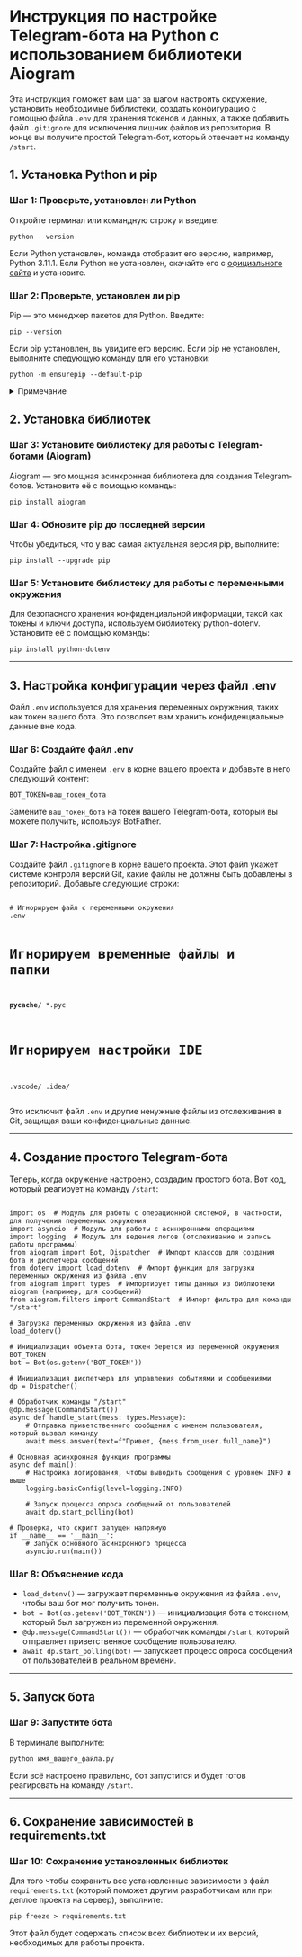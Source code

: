 <h1>Инструкция по настройке Telegram-бота на Python с использованием библиотеки Aiogram</h1>
<p>Эта инструкция поможет вам шаг за шагом настроить окружение, установить необходимые библиотеки, создать конфигурацию с помощью файла <code>.env</code> для хранения токенов и данных, а также добавить файл <code>.gitignore</code> для исключения лишних файлов из репозитория. В конце вы получите простой Telegram-бот, который отвечает на команду <code>/start</code>.</p>

<h2>1. Установка Python и pip</h2>

<h3>Шаг 1: Проверьте, установлен ли Python</h3>
<p>Откройте терминал или командную строку и введите:</p>
<pre><code>python --version</code></pre>
<p>Если Python установлен, команда отобразит его версию, например, Python 3.11.1. Если Python не установлен, скачайте его с <a href="https://www.python.org/downloads/">официального сайта</a> и установите.</p>

<h3>Шаг 2: Проверьте, установлен ли pip</h3>
<p>Pip — это менеджер пакетов для Python. Введите:</p>
<pre><code>pip --version</code></pre>
<p>Если pip установлен, вы увидите его версию. Если pip не установлен, выполните следующую команду для его установки:</p>
<pre><code>python -m ensurepip --default-pip</code></pre>

<details>
  <summary><italic>Примечание</italic></summary>
  <p>Иногда может возникнуть ситуация, когда pip установлен, но при попытке использовать его командная строка или терминал сообщает, что такой команды нет. Это происходит из-за того, что путь к папке с pip (обычно папка Scripts внутри директории установки Python) не добавлен в переменную окружения PATH.</p>

  <h4>Как исправить:</h4>
  <ol>
    <li>Найдите путь к папке Scripts, где установлен pip. Эта папка обычно находится по адресу:
      <pre><code>C:\Users\<Ваше_имя>\AppData\Local\Programs\Python\PythonXX\Scripts\</code></pre>
      Где PythonXX — версия Python, например, Python311 для Python 3.11.
    </li>
      <br>
    <li>Откройте командную строку или PowerShell с правами администратора.</li>
      <br>
    <li>Введите следующую команду для добавления папки Scripts в переменную среды PATH:
      <pre><code>setx path "%PATH%;<Путь к папке Scripts>;"</code></pre>
      Замените <code>&lt;Путь к папке Scripts&gt;</code> на полный путь к вашей папке Scripts. Например:
      <pre><code>setx path "%PATH%;C:\Users\<Ваше_имя>\AppData\Local\Programs\Python\Python311\Scripts\"</code></pre>
    </li>
        <br>
    <li>После этого команда обновит переменную PATH, и вы сможете проверить её содержимое с помощью команды:
      <pre><code>echo %PATH%</code></pre>
      Вы увидите, что путь к папке Scripts добавлен в конец переменной PATH.
    </li>
        <br>
    <li>Закройте и снова откройте командную строку, чтобы изменения вступили в силу. Теперь команда pip должна работать корректно. Вы можете проверить это, выполнив:
      <pre><code>pip --version</code></pre>
      Если всё настроено правильно, система отобразит установленную версию pip.
    </li>
  </ol>
</details>

<h2>2. Установка библиотек</h2>

<h3>Шаг 3: Установите библиотеку для работы с Telegram-ботами (Aiogram)</h3>
<p>Aiogram — это мощная асинхронная библиотека для создания Telegram-ботов. Установите её с помощью команды:</p>
<pre><code>pip install aiogram</code></pre>

<h3>Шаг 4: Обновите pip до последней версии</h3>
<p>Чтобы убедиться, что у вас самая актуальная версия pip, выполните:</p>
<pre><code>pip install --upgrade pip</code></pre>

<h3>Шаг 5: Установите библиотеку для работы с переменными окружения</h3>
<p>Для безопасного хранения конфиденциальной информации, такой как токены и ключи доступа, используем библиотеку python-dotenv. Установите её с помощью команды:</p>
<pre><code>pip install python-dotenv</code></pre>

<hr>

<h2>3. Настройка конфигурации через файл .env</h2>
<p>Файл <code>.env</code> используется для хранения переменных окружения, таких как токен вашего бота. Это позволяет вам хранить конфиденциальные данные вне кода.</p>

<h3>Шаг 6: Создайте файл .env</h3>
<p>Создайте файл с именем <code>.env</code> в корне вашего проекта и добавьте в него следующий контент:</p>
<pre><code>BOT_TOKEN=ваш_токен_бота</code></pre>
<p>Замените <code>ваш_токен_бота</code> на токен вашего Telegram-бота, который вы можете получить, используя BotFather.</p>

<h3>Шаг 7: Настройка .gitignore</h3>
<p>Создайте файл <code>.gitignore</code> в корне вашего проекта. Этот файл укажет системе контроля версий Git, какие файлы не должны быть добавлены в репозиторий. Добавьте следующие строки:</p>
<pre><code>
# Игнорируем файл с переменными окружения
.env

# Игнорируем временные файлы и папки
__pycache__/
*.pyc

# Игнорируем настройки IDE
.vscode/
.idea/
</code></pre>
<p>Это исключит файл <code>.env</code> и другие ненужные файлы из отслеживания в Git, защищая ваши конфиденциальные данные.</p>

<hr>

<h2>4. Создание простого Telegram-бота</h2>
<p>Теперь, когда окружение настроено, создадим простого бота. Вот код, который реагирует на команду <code>/start</code>:</p>

<pre><code>
import os  # Модуль для работы с операционной системой, в частности, для получения переменных окружения
import asyncio  # Модуль для работы с асинхронными операциями
import logging  # Модуль для ведения логов (отслеживание и запись работы программы)
from aiogram import Bot, Dispatcher  # Импорт классов для создания бота и диспетчера сообщений
from dotenv import load_dotenv  # Импорт функции для загрузки переменных окружения из файла .env
from aiogram import types  # Импортирует типы данных из библиотеки aiogram (например, для сообщений)
from aiogram.filters import CommandStart  # Импорт фильтра для команды "/start"

# Загрузка переменных окружения из файла .env
load_dotenv()

# Инициализация объекта бота, токен берется из переменной окружения BOT_TOKEN
bot = Bot(os.getenv('BOT_TOKEN'))

# Инициализация диспетчера для управления событиями и сообщениями
dp = Dispatcher()

# Обработчик команды "/start"
@dp.message(CommandStart())
async def handle_start(mess: types.Message):
    # Отправка приветственного сообщения с именем пользователя, который вызвал команду
    await mess.answer(text=f"Привет, {mess.from_user.full_name}")

# Основная асинхронная функция программы
async def main():
    # Настройка логирования, чтобы выводить сообщения с уровнем INFO и выше
    logging.basicConfig(level=logging.INFO)
    
    # Запуск процесса опроса сообщений от пользователей
    await dp.start_polling(bot)

# Проверка, что скрипт запущен напрямую
if __name__ == '__main__':
    # Запуск основного асинхронного процесса
    asyncio.run(main())
</code></pre>

<h3>Шаг 8: Объяснение кода</h3>
<ul>
    <li><code>load_dotenv()</code> — загружает переменные окружения из файла <code>.env</code>, чтобы ваш бот мог получить токен.</li>
    <li><code>bot = Bot(os.getenv('BOT_TOKEN'))</code> — инициализация бота с токеном, который был загружен из переменной окружения.</li>
    <li><code>@dp.message(CommandStart())</code> — обработчик команды <code>/start</code>, который отправляет приветственное сообщение пользователю.</li>
    <li><code>await dp.start_polling(bot)</code> — запускает процесс опроса сообщений от пользователей в реальном времени.</li>
</ul>

<hr>

<h2>5. Запуск бота</h2>
<h3>Шаг 9: Запустите бота</h3>
<p>В терминале выполните:</p>
<pre><code>python имя_вашего_файла.py</code></pre>
<p>Если всё настроено правильно, бот запустится и будет готов реагировать на команду <code>/start</code>.</p>

<hr>

<h2>6. Сохранение зависимостей в requirements.txt</h2>
<h3>Шаг 10: Сохранение установленных библиотек</h3>
<p>Для того чтобы сохранить все установленные зависимости в файл <code>requirements.txt</code> (который поможет другим разработчикам или при деплое проекта на сервер), выполните:</p>
<pre><code>pip freeze > requirements.txt</code></pre>
<p>Этот файл будет содержать список всех библиотек и их версий, необходимых для работы проекта.</p>

